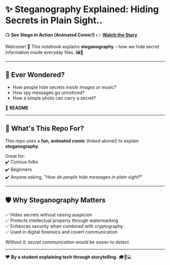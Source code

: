 # ✨ Steganography Explained: Hiding Secrets in Plain Sight..

📺 **See Stego in Action (Animated Comic!)** 👉 [**Watch the Story**]( https://yechinalokesh.github.io/steganography/)

Welcome! 👋 This notebook explains **steganography** – how we hide secret information inside everyday files. 🖼️🔐

---

## 🤔 Ever Wondered?

- How people hide secrets *inside images or music*?
- How spy messages go unnoticed?
- How a simple photo can carry a secret?

📖 **README**

---

## 📘 What's This Repo For?

This repo uses a **fun, animated comic** (linked above!) to explain **steganography**.

Great for:  
✔️ Curious folks  
✔️ Beginners  
✔️ Anyone asking, "*How do people hide messages in plain sight?*"

---

## 🛡️ Why Steganography Matters

✅ Hides secrets without raising suspicion  
✅ Protects intellectual property through watermarking  
✅ Enhances security when combined with cryptography  
✅ Used in digital forensics and covert communication

*Without it, secret communication would be easier to detect.*

---

❤️ **By a student explaining tech through storytelling.** 🎓🧠💻
